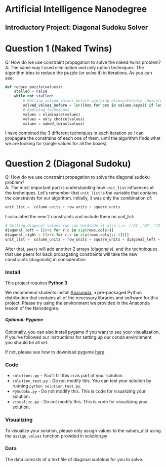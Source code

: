 # Artificial Intelligence Nanodegree
## Introductory Project: Diagonal Sudoku Solver

# Question 1 (Naked Twins)
Q: How do we use constraint propagation to solve the naked twins problem?  
A: The same way I used elimination and only option techniques. The algorithm tries to reduce the puzzle (or solve it) in iterations.
As you can see:

```python
def reduce_puzzle(values):
    stalled = False
    while not stalled:
        # Getting solved values before applying eliminate/only choice/naked twins techniques
        solved_values_before = len([box for box in values.keys() if len(values[box]) == 1])
        # Applying techniques
        values = eliminate(values)
        values = only_choice(values)
        values = naked_twins(values)
```

I have combined the 3 different techniques in each iteration so I can propagate the constrains of each one of them, until
the algorithm finds what we are looking for (single values for all the boxes).

# Question 2 (Diagonal Sudoku)
Q: How do we use constraint propagation to solve the diagonal sudoku problem?  
A: The most important part is understanding how `unit_list` influences all the techniques. Let's remember that `unit_list`
is the variable that contains the constraints for our algorithm. Initially, it was only the combination of:

```python
unit_list =  column_units + row_units + square_units
```

I calculated the new 2 constraints and include them on unit_list:

```python
# Getting diagonal values (we can hardcode it also i.e. ['A1','B2','C3'...]
diagonal_left = [[r+c for r,c in zip(rows,cols)]]
diagonal_right = [[r+c for r,c in zip(rows,cols[::-1])]]
unit_list =  column_units + row_units + square_units + diagonal_left + diagonal_right
```

After that, `peers` will add another 2 arrays (diagonals), and the technicques that use peers for back propagating 
constraints will take the new constraints (diagonals) in consideration

### Install

This project requires **Python 3**.

We recommend students install [Anaconda](https://www.continuum.io/downloads), a pre-packaged Python distribution that contains all of the necessary libraries and software for this project. 
Please try using the environment we provided in the Anaconda lesson of the Nanodegree.

##### Optional: Pygame

Optionally, you can also install pygame if you want to see your visualization. If you've followed our instructions for setting up our conda environment, you should be all set.

If not, please see how to download pygame [here](http://www.pygame.org/download.shtml).

### Code

* `solutions.py` - You'll fill this in as part of your solution.
* `solution_test.py` - Do not modify this. You can test your solution by running `python solution_test.py`.
* `PySudoku.py` - Do not modify this. This is code for visualizing your solution.
* `visualize.py` - Do not modify this. This is code for visualizing your solution.

### Visualizing

To visualize your solution, please only assign values to the values_dict using the ```assign_values``` function provided in solution.py

### Data

The data consists of a text file of diagonal sudokus for you to solve.